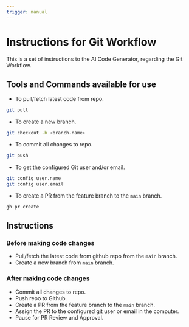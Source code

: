 ```yaml
---
trigger: manual
---
```


# Instructions for Git Workflow

This is a set of instructions to the AI Code Generator, regarding the Git Workflow.

## Tools and Commands available for use

* To pull/fetch latest code from repo.

```bash
git pull
```

* To create a new branch.

```bash
git checkout -b <branch-name>   
```

* To commit all changes to repo.

```bash
git push
```

* To get the configured Git user and/or email.

```bash
git config user.name
git config user.email
```

* To create a PR from the feature branch to the `main` branch.

```bash
gh pr create
```

## Instructions

### Before making code changes

* Pull/fetch the latest code from github repo from the `main` branch.
* Create a new branch from `main` branch.

### After making code changes

* Commit all changes to repo.
* Push repo to Github.
* Create a PR from the feature branch to the `main` branch.
* Assign the PR to the configured git user or email in the computer.
* Pause for PR Review and Approval.
